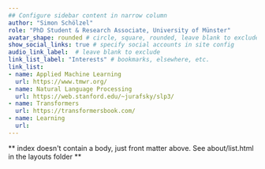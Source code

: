 ```yaml
---
## Configure sidebar content in narrow column
author: "Simon Schölzel"
role: "PhD Student & Research Associate, University of Münster"
avatar_shape: rounded # circle, square, rounded, leave blank to exclude
show_social_links: true # specify social accounts in site config
audio_link_label:  # leave blank to exclude
link_list_label: "Interests" # bookmarks, elsewhere, etc.
link_list:
- name: Applied Machine Learning
  url: https://www.tmwr.org/
- name: Natural Language Processing
  url: https://web.stanford.edu/~jurafsky/slp3/
- name: Transformers
  url: https://transformersbook.com/
- name: Learning
  url: 
---
```


** index doesn't contain a body, just front matter above.
See about/list.html in the layouts folder **
